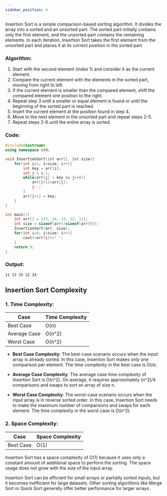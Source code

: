 ```yaml
---
sidebar_position: 4
---
```


Insertion Sort is a simple comparison-based sorting algorithm. It divides the array into a sorted and an unsorted part. The sorted part initially contains only the first element, and the unsorted part contains the remaining elements. In each iteration, Insertion Sort takes the first element from the unsorted part and places it at its correct position in the sorted part.

### Algorithm:
1. Start with the second element (index 1) and consider it as the current element.
2. Compare the current element with the elements in the sorted part, moving from right to left.
3. If the current element is smaller than the compared element, shift the compared element one position to the right.
4. Repeat step 3 until a smaller or equal element is found or until the beginning of the sorted part is reached.
5. Insert the current element at the position found in step 4.
6. Move to the next element in the unsorted part and repeat steps 2-5.
7. Repeat steps 2-6 until the entire array is sorted.

### Code:
```cpp title=c++
#include<iostream>
using namespace std;

void InsertionSort(int arr[], int size){
    for(int i=1; i<size; i++){
        int key = arr[i];
        int j = i-1;
        while(arr[j] > key && j>=0){
            arr[j+1]=arr[j];
            j--;
        }
        arr[j+1] = key;
    }
}

int main(){
    int arr[] = {15, 24, 13, 22, 11};
    int size = sizeof(arr)/sizeof(arr[0]);
    InsertionSort(arr, size);
    for(int i=0; i<size; i++){
        cout<<arr[i]<<" ";
    }
    return 0;
}
```

### Output:
```
11 13 15 22 24
```

## Insertion Sort Complexity
### 1. Time Complexity:

| Case        | Time Complexity |
|-------------|-----------------|
| Best Case   | O(n)            |
| Average Case| O(n^2)          |
| Worst Case  | O(n^2)          |

- **Best Case Complexity**: The best-case scenario occurs when the input array is already sorted. In this case, Insertion Sort makes only one comparison per element. The time complexity in the best case is O(n).

- **Average Case Complexity**: The average case time complexity of Insertion Sort is O(n^2). On average, it requires approximately (n^2)/4 comparisons and swaps to sort an array of size n.

- **Worst Case Complexity**: The worst-case scenario occurs when the input array is in reverse sorted order. In this case, Insertion Sort needs to make the maximum number of comparisons and swaps for each element. The time complexity in the worst case is O(n^2).

### 2. Space Complexity:
| Case        | Space Complexity |
|-------------|------------------|
| Best Case   | O(1)             |
Insertion Sort has a space complexity of O(1) because it uses only a constant amount of additional space to perform the sorting. The space usage does not grow with the size of the input array.

Insertion Sort can be efficient for small arrays or partially sorted inputs, but it becomes inefficient for large datasets. Other sorting algorithms like Merge Sort or Quick Sort generally offer better performance for larger arrays.
